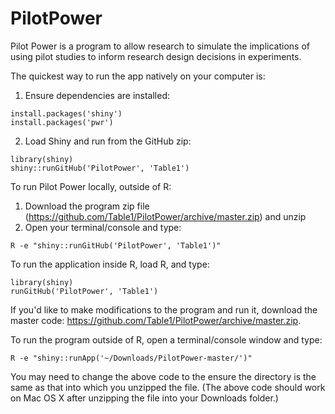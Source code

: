 PilotPower
==========

Pilot Power is a program to allow research to simulate the implications of using pilot studies to inform research design decisions in experiments.

The quickest way to run the app natively on your computer is:

1. Ensure dependencies are installed:

  ```
  install.packages('shiny')
  install.packages('pwr')
  ```

2. Load Shiny and run from the GitHub zip:

  ```
  library(shiny)
  shiny::runGitHub('PilotPower', 'Table1')
  ```

To run Pilot Power locally, outside of R:

1. Download the program zip file (https://github.com/Table1/PilotPower/archive/master.zip) and unzip
2. Open your terminal/console and type:

  ```
  R -e "shiny::runGitHub('PilotPower', 'Table1')"
  ```

To run the application inside R, load R, and type:

  ```
  library(shiny)
  runGitHub('PilotPower', 'Table1')
  ```

If you'd like to make modifications to the program and run it, download the master code:  https://github.com/Table1/PilotPower/archive/master.zip. 

To run the program outside of R, open a terminal/console window and type:

  ```
  R -e "shiny::runApp('~/Downloads/PilotPower-master/')"
  ```

You may need to change the above code to the ensure the directory is the same as that into which you unzipped the file. (The above code should work on Mac OS X after unzipping the file into your Downloads folder.)